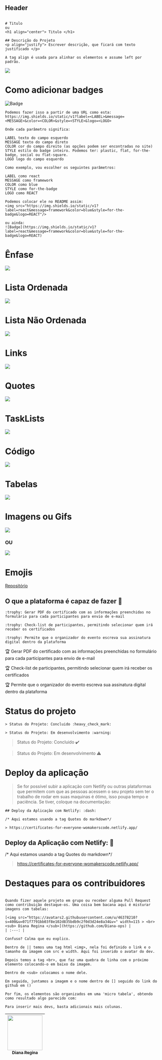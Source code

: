 ## Header
```

# Titulo 
ou
<h1 align="center"> Titulo </h1>

## Descrição do Projeto
<p align="justify"> Escrever descrição, que ficará com texto justificado </p>

A tag align é usada para alinhar os elementos e assume left por padrão.
```
<img src="https://github.com/juvenalculino/imagens/blob/master/img/header.png">



# Como adicionar badges
![Badge](https://img.shields.io/static/v1?label=react&message=framework&color=blue&style=for-the-badge&logo=REACT)
```
Podemos fazer isso a partir de uma URL como esta:
https://img.shields.io/static/v1?label=<LABEL>&message=<MESSAGE>&color=<COLOR>&style=<STYLE>&logo=<LOGO>

Onde cada parâmetro significa:

LABEL texto do campo esquerdo
MESSAGE texto do campo direto
COLOR cor do campo direito (as opções podem ser encontradas no site)
STYLE estilo do badge inteiro. Podemos ter: plastic, flat, for-the-badge, social ou flat-square.
LOGO logo do campo esquerdo

Como exemplo, vou escolher os seguintes parâmetros:

LABEL como react
MESSAGE como framework
COLOR como blue
STYLE como for-the-badge
LOGO como REACT

Podemos colocar ele no README assim:
<img src="https://img.shields.io/static/v1?label=react&message=framework&color=blue&style=for-the-badge&logo=REACT"/>

ou ainda:
![Badge](https://img.shields.io/static/v1?label=react&message=framework&color=blue&style=for-the-badge&logo=REACT)
```


# Ênfase
<img src="https://github.com/juvenalculino/imagens/blob/master/img/enfase.png">


# Lista Ordenada
<img src="https://github.com/juvenalculino/imagens/blob/master/img/listaordenada.png">


# Lista Não Ordenada
<img src="https://github.com/juvenalculino/imagens/blob/master/img/listanaoirdenada.png">


# Links
<img src="https://github.com/juvenalculino/imagens/blob/master/img/links.png">


# Quotes
<img src="https://github.com/juvenalculino/imagens/blob/master/img/quotes.png">


# TaskLists
<img src="https://github.com/juvenalculino/imagens/blob/master/img/tasklist.png">


# Código
<img src="https://github.com/juvenalculino/imagens/blob/master/img/codigo.png">

# Tabelas
<img src="https://github.com/juvenalculino/imagens/blob/master/img/tabelas.png">


# Imagens ou Gifs
<img src="https://github.com/juvenalculino/imagens/blob/master/img/imagensougif.gif">

### OU

<img src="https://github.com/juvenalculino/imagens/blob/master/img/imgougif2.png">


# Emojis
[Repositório](https://gist.github.com/rxaviers/7360908)

## O que a plataforma é capaz de fazer :checkered_flag:
```
:trophy: Gerar PDF do certificado com as informações preenchidas no formulário para cada participantes para envio de e-mail 

:trophy: Check-list de participantes, permitindo selecionar quem irá receber os certificados 

:trophy: Permite que o organizador do evento escreva sua assinatura digital dentro da plataforma
```
:trophy: Gerar PDF do certificado com as informações preenchidas no formulário para cada participantes para envio de e-mail 

:trophy: Check-list de participantes, permitindo selecionar quem irá receber os certificados 

:trophy: Permite que o organizador do evento escreva sua assinatura digital dentro da plataforma


# Status do projeto
```
> Status do Projeto: Concluido :heavy_check_mark:

> Status do Projeto: Em desenvolvimento :warning:
```
> Status do Projeto: Concluido :heavy_check_mark:

> Status do Projeto: Em desenvolvimento :warning:


# Deploy da aplicação
> Se for possível subir a aplicação com Netlify ou outras plataformas que permitem com que as pessoas acessem o seu projeto sem ter o trabalho de rodar em suas maquinas é ótimo, isso poupa tempo e paciência. Se tiver, coloque na documentação:

```
## Deploy da Aplicação com Netlify: :dash:

/* Aqui estamos usando a tag Quotes do markdown*/

> https://certificates-for-everyone-womakerscode.netlify.app/
```
## Deploy da Aplicação com Netlify: :dash:

/* Aqui estamos usando a tag Quotes do markdown*/

> https://certificates-for-everyone-womakerscode.netlify.app/


# Destaques para os contribuidores
```

Quando fizer aquele projeto em grupo ou receber alguma Pull Request como contribuição destaque-os. Uma coisa bem bacana aqui é misturar imagens com tabelas:

[<img src="https://avatars2.githubusercontent.com/u/46378210?s=400&u=071f7791bb03f8e102d835bdb9c2f0d3d24e8a34&v=" width=115 > <br> <sub> Diana Regina </sub>](https://github.com/Diana-ops) |
| :---: | 

Confuso? Calma que eu explico.

Dentro de || temos uma tag html <img>, nela foi definido o link e o tamanho da imagem com src e width. Aqui foi inserido o avatar do dev.

Depois temos a tag <br>, que faz uma quebra de linha com o próximo elemento colocando-o em baixo da imagem.

Dentro de <sub> colocamos o nome dele.

Em seguida, juntamos a imagem e o nome dentro de [] seguido do link do github em ()

Por fim, os elementos são organizados em uma 'micro tabela', obtendo como resultado algo parecido com:

Para inserir mais devs, basta adicionais mais colunas.

```
[<img src="https://avatars2.githubusercontent.com/u/46378210?s=400&u=071f7791bb03f8e102d835bdb9c2f0d3d24e8a34&v=" width=115 > <br> <sub> Diana Regina </sub>](https://github.com/Diana-ops) |
| :---: | 










